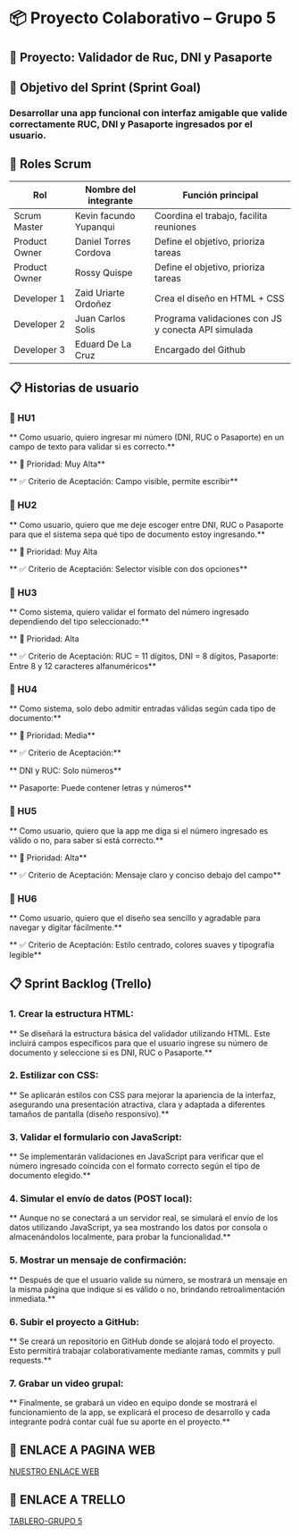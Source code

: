 # 📦 Proyecto Colaborativo – Grupo 5

## 🧪 Proyecto: Validador de Ruc, DNI y Pasaporte

## 🎯 Objetivo del Sprint (Sprint Goal)

### Desarrollar una app funcional con interfaz amigable que valide correctamente RUC, DNI y Pasaporte ingresados por el usuario.

## 👥 Roles Scrum

|  Rol           | Nombre del integrante  | Función principal                                |
|---------------|------------------------|--------------------------------------------------|
| Scrum Master  | Kevin facundo Yupanqui           | Coordina el trabajo, facilita reuniones   |
| Product Owner | Daniel Torres Cordova             | Define el objetivo, prioriza tareas      |
| Product Owner | Rossy Quispe             | Define el objetivo, prioriza tareas      |
| Developer 1   | Zaid Uriarte Ordoñez      | Crea el diseño en HTML + CSS                     |
| Developer 2   | Juan Carlos Solis       | Programa validaciones con JS y conecta API simulada |
| Developer 3   | Eduard De La Cruz        | Encargado del Github                             |

## 📋 Historias de usuario

### 📌 HU1

** Como usuario, quiero ingresar mi número (DNI, RUC o Pasaporte) en un campo de texto para validar si es correcto.**

** 🔺 Prioridad: Muy Alta**

** ✅ Criterio de Aceptación: Campo visible, permite escribir**

### 📌 HU2

** Como usuario, quiero que me deje escoger entre DNI, RUC o Pasaporte para que el sistema sepa qué tipo de documento estoy ingresando.**

** 🔺 Prioridad: Muy Alta

** ✅ Criterio de Aceptación: Selector visible con dos opciones**

### 📌 HU3

** Como sistema, quiero validar el formato del número ingresado dependiendo del tipo seleccionado:**

** 🔺 Prioridad: Alta

** ✅ Criterio de Aceptación: RUC = 11 dígitos, DNI = 8 dígitos, Pasaporte: Entre 8 y 12 caracteres alfanuméricos**

### 📌 HU4

** Como sistema, solo debo admitir entradas válidas según cada tipo de documento:**

** 🔺 Prioridad: Media**

** ✅ Criterio de Aceptación:**

** DNI y RUC: Solo números**

** Pasaporte: Puede contener letras y números**

### 📌 HU5
** Como usuario, quiero que la app me diga si el número ingresado es válido o no, para saber si está correcto.**

** 🔺 Prioridad: Alta**

** ✅ Criterio de Aceptación: Mensaje claro y conciso debajo del campo**

### 📌 HU6
** Como usuario, quiero que el diseño sea sencillo y agradable para navegar y digitar fácilmente.**

** ✅ Criterio de Aceptación: Estilo centrado, colores suaves y tipografía legible**

## 📋 Sprint Backlog (Trello)

### 1. Crear la estructura HTML:

** Se diseñará la estructura básica del validador utilizando HTML. Este incluirá campos específicos para que el usuario ingrese su número de documento y seleccione si es DNI, RUC o Pasaporte.**

### 2. Estilizar con CSS:

** Se aplicarán estilos con CSS para mejorar la apariencia de la interfaz, asegurando una presentación atractiva, clara y adaptada a diferentes tamaños de pantalla (diseño responsivo).**

### 3. Validar el formulario con JavaScript:

** Se implementarán validaciones en JavaScript para verificar que el número ingresado coincida con el formato correcto según el tipo de documento elegido.**

### 4. Simular el envío de datos (POST local):

** Aunque no se conectará a un servidor real, se simulará el envío de los datos utilizando JavaScript, ya sea mostrando los datos por consola o almacenándolos localmente, para probar la funcionalidad.**

### 5. Mostrar un mensaje de confirmación:

** Después de que el usuario valide su número, se mostrará un mensaje en la misma página que indique si es válido o no, brindando retroalimentación inmediata.**

### 6. Subir el proyecto a GitHub:

** Se creará un repositorio en GitHub donde se alojará todo el proyecto. Esto permitirá trabajar colaborativamente mediante ramas, commits y pull requests.**

### 7. Grabar un video grupal:

** Finalmente, se grabará un video en equipo donde se mostrará el funcionamiento de la app, se explicará el proceso de desarrollo y cada integrante podrá contar cuál fue su aporte en el proyecto.**

## 📢 ENLACE A PAGINA WEB

[NUESTRO ENLACE WEB](https://rossyirene.github.io/proyecto-colaborativo-grupo5/)

## 🔑 ENLACE A TRELLO

[TABLERO-GRUPO 5](https://trello.com/b/RTosxLZx/proyecto-validacion-de-dni)






